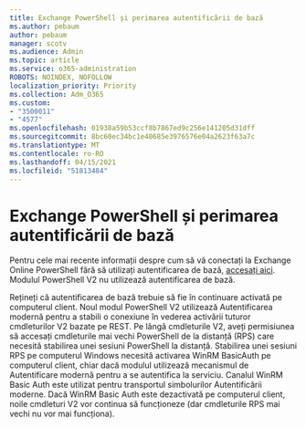 ```yaml
---
title: Exchange PowerShell și perimarea autentificării de bază
ms.author: pebaum
author: pebaum
manager: scotv
ms.audience: Admin
ms.topic: article
ms.service: o365-administration
ROBOTS: NOINDEX, NOFOLLOW
localization_priority: Priority
ms.collection: Adm_O365
ms.custom:
- "3500011"
- "4577"
ms.openlocfilehash: 01938a59b53ccf8b7867ed9c256e141205d31dff
ms.sourcegitcommit: 8bc60ec34bc1e40685e3976576e04a2623f63a7c
ms.translationtype: MT
ms.contentlocale: ro-RO
ms.lasthandoff: 04/15/2021
ms.locfileid: "51813484"
---
```

# <a name="exchange-powershell-and-basic-authentication-deprecation"></a>Exchange PowerShell și perimarea autentificării de bază

Pentru cele mai recente informații despre cum să vă conectați la Exchange Online PowerShell fără să utilizați autentificarea de bază, [accesați aici](https://aka.ms/exops-docs). Modulul PowerShell V2 nu utilizează autentificarea de bază.

Rețineți că autentificarea de bază trebuie să fie în continuare activată pe computerul client.
Noul modul PowerShell V2 utilizează Autentificarea modernă pentru a stabili o conexiune în vederea activării tuturor cmdleturilor V2 bazate pe REST. Pe lângă cmdleturile V2, aveți permisiunea să accesați cmdleturile mai vechi PowerShell de la distanță (RPS) care necesită stabilirea unei sesiuni PowerShell la distanță. Stabilirea unei sesiuni RPS pe computerul Windows necesită activarea WinRM BasicAuth pe computerul client, chiar dacă modulul utilizează mecanismul de Autentificare modernă pentru a se autentifica la serviciu. Canalul WinRM Basic Auth este utilizat pentru transportul simbolurilor Autentificării moderne. Dacă WinRM Basic Auth este dezactivată pe computerul client, noile cmdleturi V2 vor continua să funcționeze (dar cmdleturile RPS mai vechi nu vor mai funcționa).
